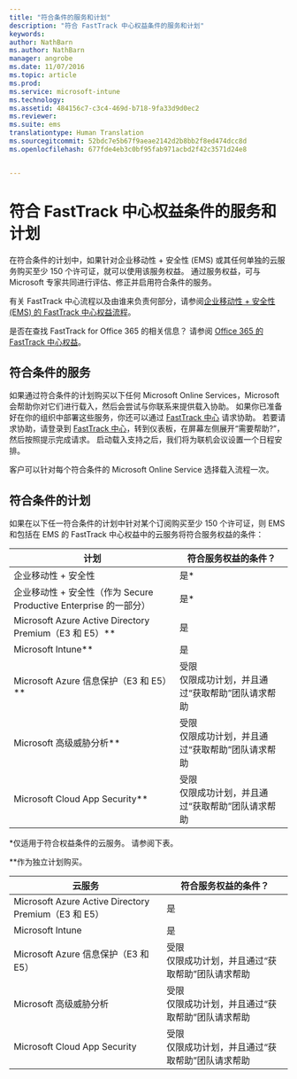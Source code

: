 ```yaml
---
title: "符合条件的服务和计划"
description: "符合 FastTrack 中心权益条件的服务和计划"
keywords: 
author: NathBarn
ms.author: NathBarn
manager: angrobe
ms.date: 11/07/2016
ms.topic: article
ms.prod: 
ms.service: microsoft-intune
ms.technology: 
ms.assetid: 484156c7-c3c4-469d-b718-9fa33d9d0ec2
ms.reviewer: 
ms.suite: ems
translationtype: Human Translation
ms.sourcegitcommit: 52bdc7e5b67f9aeae2142d2b8bb2f8ed474dcc8d
ms.openlocfilehash: 677fde4eb3c0bf95fab971acbd2f42c3571d24e8


---
```


# <a name="fasttrack-center-benefit-eligible-services-and-plans"></a>符合 FastTrack 中心权益条件的服务和计划
在符合条件的计划中，如果针对企业移动性 + 安全性 (EMS) 或其任何单独的云服务购买至少 150 个许可证，就可以使用该服务权益。 通过服务权益，可与 Microsoft 专家共同进行评估、修正并启用符合条件的服务。

有关 FastTrack 中心流程以及由谁来负责何部分，请参阅[企业移动性 + 安全性 (EMS) 的 FastTrack 中心权益流程](fasttrack-center-benefit-process-for-enterprise-mobility-suite-ems.md)。

是否在查找 FastTrack for Office 365 的相关信息？ 请参阅 [Office 365 的 FastTrack 中心权益](https://technet.microsoft.com/library/office-365-onboarding-benefit.aspx)。

## <a name="eligible-services"></a>符合条件的服务
如果通过符合条件的计划购买以下任何 Microsoft Online Services，Microsoft 会帮助你对它们进行载入，然后会尝试与你联系来提供载入协助。 如果你已准备好在你的组织中部署这些服务，你还可以通过 [FastTrack 中心](http://fasttrack.microsoft.com/) 请求协助。 若要请求协助，请登录到 [FastTrack 中心](http://fasttrack.microsoft.com/)，转到仪表板，在屏幕左侧展开“需要帮助?”，然后按照提示完成请求。 启动载入支持之后，我们将为联机会议设置一个日程安排。

客户可以针对每个符合条件的 Microsoft Online Service 选择载入流程一次。

## <a name="eligible-plans"></a>符合条件的计划
如果在以下任一符合条件的计划中针对某个订阅购买至少 150 个许可证，则 EMS 和包括在 EMS 的 FastTrack 中心权益中的云服务将符合服务权益的条件：

|计划|符合服务权益的条件？|
|--------|-------------------------------------|
|企业移动性 + 安全性 |是*|
|企业移动性 + 安全性（作为 Secure Productive Enterprise 的一部分）|是*|
|Microsoft Azure Active Directory Premium（E3 和 E5）**|是|
|Microsoft Intune**|是|
|Microsoft Azure 信息保护（E3 和 E5）**|受限</br>仅限成功计划，并且通过“获取帮助”团队请求帮助|
|Microsoft 高级威胁分析**|受限</br>仅限成功计划，并且通过“获取帮助”团队请求帮助|
|Microsoft Cloud App Security**|受限</br>仅限成功计划，并且通过“获取帮助”团队请求帮助|

*仅适用于符合权益条件的云服务。 请参阅下表。

**作为独立计划购买。

|云服务|符合服务权益的条件？|
|--------|-------------------------------------|
|Microsoft Azure Active Directory Premium（E3 和 E5）|是|
|Microsoft Intune|是|
|Microsoft Azure 信息保护（E3 和 E5）|受限</br>仅限成功计划，并且通过“获取帮助”团队请求帮助|
|Microsoft 高级威胁分析|受限</br>仅限成功计划，并且通过“获取帮助”团队请求帮助|
|Microsoft Cloud App Security|受限</br>仅限成功计划，并且通过“获取帮助”团队请求帮助|



<!--HONumber=Dec16_HO2-->


